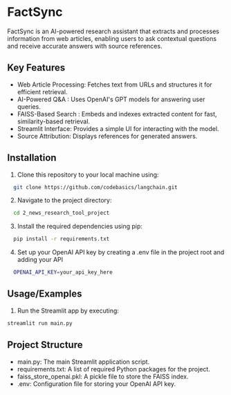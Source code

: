 # FactSync

FactSync is an AI-powered research assistant that extracts and processes information from web articles, enabling users to ask contextual questions and receive accurate answers with source references.

## Key Features

- Web Article Processing: Fetches text from URLs and structures it for efficient retrieval.
- AI-Powered Q&A : Uses OpenAI's GPT models for answering user queries.
- FAISS-Based Search : Embeds and indexes extracted content for fast, similarity-based retrieval.
- Streamlit Interface: Provides a simple UI for interacting with the model.
- Source Attribution: Displays references for generated answers.

## Installation

1. Clone this repository to your local machine using:

```bash
  git clone https://github.com/codebasics/langchain.git
```
2. Navigate to the project directory:

```bash
  cd 2_news_research_tool_project
```
3. Install the required dependencies using pip:

```bash
  pip install -r requirements.txt
```
4. Set up your OpenAI API key by creating a .env file in the project root and adding your API

```bash
  OPENAI_API_KEY=your_api_key_here
```

## Usage/Examples

1. Run the Streamlit app by executing:
```bash
streamlit run main.py
```

## Project Structure

- main.py: The main Streamlit application script.
- requirements.txt: A list of required Python packages for the project.
- faiss_store_openai.pkl: A pickle file to store the FAISS index.
- .env: Configuration file for storing your OpenAI API key.

